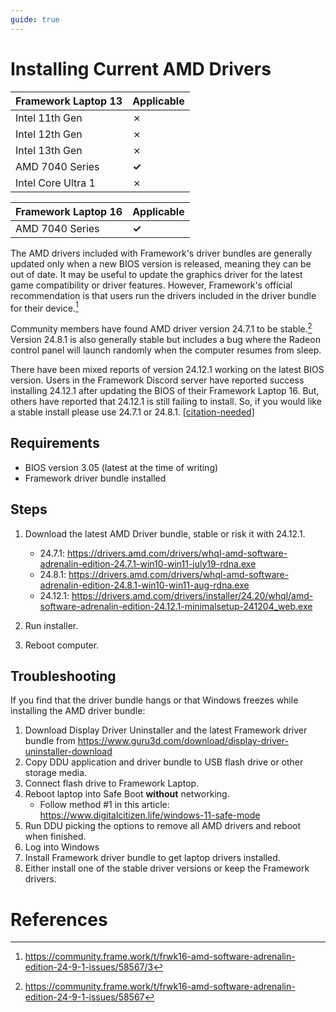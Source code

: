 ```yaml
---
guide: true
---
```

# Installing Current AMD Drivers

| Framework Laptop 13 | Applicable |
|---------------------|------------|
| Intel 11th Gen      | ✗          |
| Intel 12th Gen      | ✗          |
| Intel 13th Gen      | ✗          |
| AMD 7040 Series     | **✓**      |
| Intel Core Ultra 1  | ✗          |

| Framework Laptop 16 | Applicable |
|---------------------|------------|
| AMD 7040 Series     | **✓**      |

The AMD drivers included with Framework's driver bundles are generally updated only when a new BIOS version is released, meaning they can be out of date. It may be useful to update the graphics driver for the latest game compatibility or driver features. However, Framework's official recommendation is that users run the drivers included in the driver bundle for their device.[^2]

Community members have found AMD driver version 24.7.1 to be stable.[^1] Version 24.8.1 is also generally stable but includes a bug where the Radeon control panel will launch randomly when the computer resumes from sleep.

There have been mixed reports of version 24.12.1 working on the latest BIOS version. Users in the Framework Discord server have reported success installing 24.12.1 after updating the BIOS of their Framework Laptop 16. But, others have reported that 24.12.1 is still failing to install. So, if you would like a stable install please use 24.7.1 or 24.8.1. [[citation-needed]](/framewiki:citation-needed)

## Requirements

- BIOS version 3.05 (latest at the time of writing)
- Framework driver bundle installed

## Steps

1. Download the latest AMD Driver bundle, stable or risk it with 24.12.1.
    - 24.7.1: <https://drivers.amd.com/drivers/whql-amd-software-adrenalin-edition-24.7.1-win10-win11-july19-rdna.exe>
    - 24.8.1: <https://drivers.amd.com/drivers/whql-amd-software-adrenalin-edition-24.8.1-win10-win11-aug-rdna.exe>
    - 24.12.1: <https://drivers.amd.com/drivers/installer/24.20/whql/amd-software-adrenalin-edition-24.12.1-minimalsetup-241204_web.exe>

2. Run installer.
3. Reboot computer.

## Troubleshooting

If you find that the driver bundle hangs or that Windows freezes while installing the AMD driver bundle:

1. Download Display Driver Uninstaller and the latest Framework driver bundle from <https://www.guru3d.com/download/display-driver-uninstaller-download>
2. Copy DDU application and driver bundle to USB flash drive or other storage media.
3. Connect flash drive to Framework Laptop.
4. Reboot laptop into Safe Boot **without** networking.
    - Follow method #1 in this article: <https://www.digitalcitizen.life/windows-11-safe-mode>
5. Run DDU picking the options to remove all AMD drivers and reboot when finished.
6. Log into Windows
7. Install Framework driver bundle to get laptop drivers installed.
8. Either install one of the stable driver versions or keep the Framework drivers.

# References
[^1]: <https://community.frame.work/t/frwk16-amd-software-adrenalin-edition-24-9-1-issues/58567>
[^2]: <https://community.frame.work/t/frwk16-amd-software-adrenalin-edition-24-9-1-issues/58567/3>
